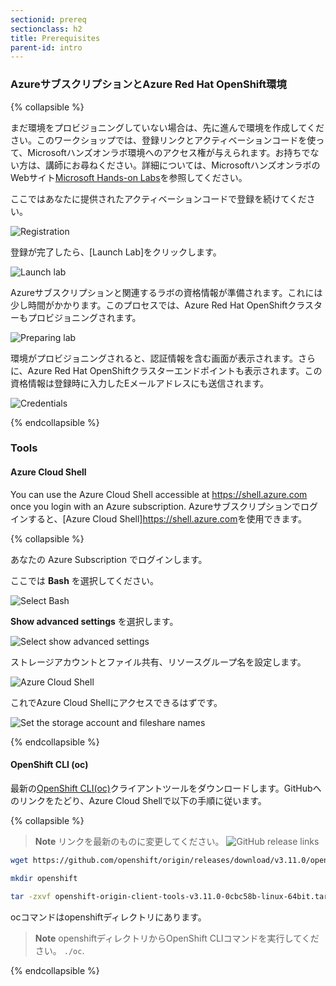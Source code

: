 ```yaml
---
sectionid: prereq
sectionclass: h2
title: Prerequisites
parent-id: intro
---
```


### AzureサブスクリプションとAzure Red Hat OpenShift環境

{% collapsible %}

まだ環境をプロビジョニングしていない場合は、先に進んで環境を作成してください。このワークショップでは、登録リンクとアクティベーションコードを使って、Microsoftハンズオンラボ環境へのアクセス権が与えられます。お持ちでない方は、講師にお尋ねください。詳細については、Microsoftハンズオンラボの Webサイト[Microsoft Hands-on Labs](https://www.microsoft.com/handsonlabs/)を参照してください。

ここではあなたに提供されたアクティベーションコードで登録を続けてください。


![Registration](media/managedlab/0-registration.png)

登録が完了したら、[Launch Lab]をクリックします。

![Launch lab](media/managedlab/1-launchlab.png)

Azureサブスクリプションと関連するラボの資格情報が準備されます。これには少し時間がかかります。このプロセスでは、Azure Red Hat OpenShiftクラスターもプロビジョニングされます。

![Preparing lab](media/managedlab/2-preparinglab.png)

環境がプロビジョニングされると、認証情報を含む画面が表示されます。さらに、Azure Red Hat OpenShiftクラスターエンドポイントも表示されます。この資格情報は登録時に入力したEメールアドレスにも送信されます。

![Credentials](media/managedlab/3-credentials.png)

{% endcollapsible %}

### Tools

#### Azure Cloud Shell

You can use the Azure Cloud Shell accessible at <https://shell.azure.com> once you login with an Azure subscription.
Azureサブスクリプションでログインすると、[Azure Cloud Shell]<https://shell.azure.com>を使用できます。

{% collapsible %}

あなたの Azure Subscription でログインします。

ここでは **Bash** を選択してください。

![Select Bash](media/cloudshell/0-bash.png)

**Show advanced settings** を選択します。

![Select show advanced settings](media/cloudshell/1-mountstorage-advanced.png)


ストレージアカウントとファイル共有、リソースグループ名を設定します。

![Azure Cloud Shell](media/cloudshell/2-storageaccount-fileshare.png)

これでAzure Cloud Shellにアクセスできるはずです。

![Set the storage account and fileshare names](media/cloudshell/3-cloudshell.png)

{% endcollapsible %}

#### OpenShift CLI (oc)

最新の[OpenShift CLI(oc)](https://github.com/openshift/origin/releases/tag/v3.11.0)クライアントツールをダウンロードします。GitHubへのリンクをたどり、Azure Cloud Shellで以下の手順に従います。

{% collapsible %}

> **Note** リンクを最新のものに変更してください。 
> ![GitHub release links](media/github-oc-release.png)

```sh
wget https://github.com/openshift/origin/releases/download/v3.11.0/openshift-origin-client-tools-v3.11.0-0cbc58b-linux-64bit.tar.gz

mkdir openshift

tar -zxvf openshift-origin-client-tools-v3.11.0-0cbc58b-linux-64bit.tar.gz -C openshift --strip-components=1
```

ocコマンドはopenshiftディレクトリにあります。

> **Note** openshiftディレクトリからOpenShift CLIコマンドを実行してください。 `./oc`.

{% endcollapsible %}